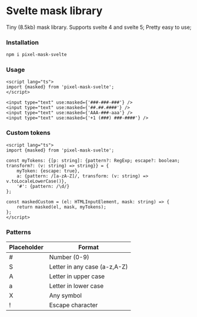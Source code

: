 # Svelte mask library

Tiny (8.5kb) mask library. Supports svelte 4 and svelte 5;
Pretty easy to use;

### Installation
```bash
npm i pixel-mask-svelte
```

### Usage
```sveltehtml
<script lang="ts">
import {masked} from 'pixel-mask-svelte';
</script>

<input type="text" use:masked={'###-###-###'} />
<input type="text" use:masked={'##.##.####'} />
<input type="text" use:masked={'AAA-###-aaa'} />
<input type="text" use:masked={'+1 (###) ###-####'} />
```

### Custom tokens

```sveltehtml
<script lang="ts">
import {masked} from 'pixel-mask-svelte';
	
const myTokens: {[p: string]: {pattern?: RegExp; escape?: boolean; transform?: (v: string) => string}} = {
    myToken: {escape: true},
    a: {pattern: /[a-zA-Z]/, transform: (v: string) => v.toLocaleLowerCase()},
    '#': {pattern: /\d/}
};
	
const maskedCustom = (el: HTMLInputElement, mask: string) => {
    return masked(el, mask, myTokens);
};
</script>
```

### Patterns
<table>
    <thead>
        <tr>
            <th>Placeholder</th>
            <th>Format</th>
        </tr>
    </thead>
    <tbody>
        <tr>
            <td>#</td>
            <td>Number (0-9)</td>
        </tr>
        <tr>
            <td>S</td>
            <td>Letter in any case (a-z,A-Z)</td>
        </tr>
        <tr>
            <td>A</td>
            <td>Letter in upper case</td>
        </tr>
        <tr>
            <td>a</td>
            <td>Letter in lower case</td>
        </tr>
        <tr>
            <td>X</td>
            <td>Any symbol</td>
        </tr>
        <tr>
            <td>!</td>
            <td>Escape character</td>
        </tr>
    </tbody>
</table>
